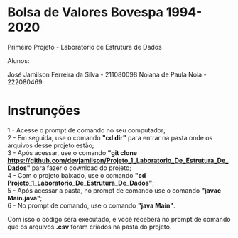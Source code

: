 # Bolsa de Valores Bovespa 1994-2020

Primeiro Projeto - Laboratório de Estrutura de Dados

Alunos: 

José Jamilson Ferreira da Silva - 211080098
Noiana de Paula Noia - 222080469


# Instrunções 

 1 - Acesse o prompt de comando no seu computador;<br/>
 2 - Em seguida, use o comando **"cd dir"** para entrar na pasta onde os arquivos desse projeto estão; <br/>
 3 - Após acessar, use o comando **"git clone https://github.com/devjamilson/Projeto_1_Laboratorio_De_Estrutura_De_Dados"**  para fazer o download do projeto;<br/>
 4 - Com o projeto baixado, use o comando **"cd Projeto_1_Laboratorio_De_Estrutura_De_Dados"**;<br/>
 5 - Após acessar a pasta, no prompt de comando use o comando **"javac Main.java"**;<br/>
 6 - No prompt de comando, use o comando **"java Main"**.<br/>

Com isso o código será executado, e você receberá no prompt de comando que os arquivos **.csv** foram criados na pasta do projeto.

